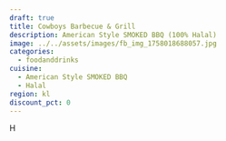 ```yaml
---
draft: true
title: Cowboys Barbecue & Grill
description: American Style SMOKED BBQ (100% Halal)
image: ../../assets/images/fb_img_1758018688057.jpg
categories:
  - foodanddrinks
cuisine:
  - American Style SMOKED BBQ
  - Halal
region: kl
discount_pct: 0
---
```

H
